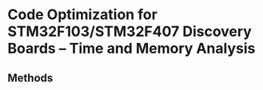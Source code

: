 # Code Optimization for STM32F103/STM32F407 Discovery Boards – Time and Memory Analysis

## Methods
